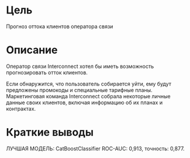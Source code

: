# Цель
Прогноз оттока клиентов оператора связи

# Описание
Оператор связи Interconnect хотел бы иметь возможность прогнозировать отток клиентов.

Если обнаружится, что пользователь собирается уйти, ему будут предложены промокоды и специальные тарифные планы.
Маркетинговая команда Interconnect собрала некоторые личные данные своих клиентов, включая информацию об их планах и контрактах.

# Краткие выводы
ЛУЧШАЯ МОДЕЛЬ: CatBoostClassifier ROC-AUC: 0,913, точность: 0,877.